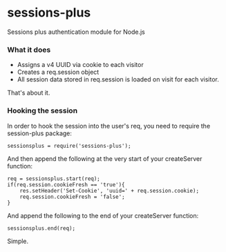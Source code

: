 sessions-plus
=============

Sessions plus authentication module for Node.js

### What it does

* Assigns a v4 UUID via cookie to each visitor
* Creates a req.session object
* All session data stored in req.session is loaded on visit for each visitor.

That's about it.

### Hooking the session

In order to hook the session into the user's req, you need to require the session-plus package:

    sessionsplus = require('sessions-plus');

And then append the following at the very start of your createServer function:

    req = sessionsplus.start(req);
    if(req.session.cookieFresh == 'true'){
        res.setHeader('Set-Cookie', 'uuid=' + req.session.cookie);
        req.session.cookieFresh = 'false';
    }

And append the following to the end of your createServer function:

    sessionsplus.end(req);

Simple.

